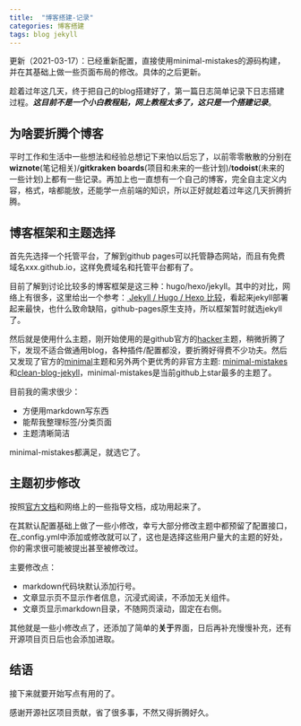 ```yaml
---
title:  "博客搭建-记录"
categories: 博客搭建
tags: blog jekyll
---
```


更新（2021-03-17）：已经重新配置，直接使用minimal-mistakes的源码构建，并在其基础上做一些页面布局的修改。具体的之后更新。

趁着过年这几天，终于把自己的blog搭建好了，第一篇日志简单记录下日志搭建过程。***这目前不是一个小白教程贴，网上教程太多了，这只是一个搭建记录***。

## 为啥要折腾个博客

平时工作和生活中一些想法和经验总想记下来怕以后忘了，以前零零散散的分别在**wiznote**(笔记相关)/**gitkraken boards**(项目和未来的一些计划)/**todoist**(未来的一些计划)上都有一些记录。再加上也一直想有一个自己的博客，完全自主定义内容，格式，啥都能放，还能学一点前端的知识，所以正好就趁着过年这几天折腾折腾。

## 博客框架和主题选择

首先先选择一个托管平台，了解到github pages可以托管静态网站，而且有免费域名xxx.github.io，这样免费域名和托管平台都有了。

目前了解到讨论比较多的博客框架是这三种：hugo/hexo/jekyll。其中的对比，网络上有很多，这里给出一个参考：[ Jekyll / Hugo / Hexo 比较](https://lexcao.github.io/zh/posts/jekyll-hugo-hexo)，看起来jekyll部署起来最快，也什么致命缺陷，github-pages原生支持，所以框架暂时就选jekyll了。

然后就是使用什么主题，刚开始使用的是github官方的[hacker](https://pages-themes.github.io/hacker/)主题，稍微折腾了下，发现不适合做通用blog，各种插件/配置都没，要折腾好得费不少功夫。然后又发现了官方的[minimal](https://pages-themes.github.io/minimal/)主题和另外两个更优秀的非官方主题: [minimal-mistakes](https://mmistakes.github.io/minimal-mistakes/)和[clean-blog-jekyll](https://startbootstrap.com/theme/clean-blog-jekyll)，minimal-mistakes是当前github上star最多的主题了。

目前我的需求很少：

* 方便用markdown写东西
* 能帮我整理标签/分类页面
* 主题清晰简洁

minimal-mistakes都满足，就选它了。

## 主题初步修改

按照[官方文档](https://mmistakes.github.io/minimal-mistakes/docs/quick-start-guide/)和网络上的一些指导文档，成功用起来了。

在其默认配置基础上做了一些小修改，幸亏大部分修改主题中都预留了配置接口，在_config.yml中添加或修改就可以了，这也是选择这些用户量大的主题的好处，你的需求很可能被提出甚至被修改过。

主要修改点：

- markdown代码块默认添加行号。
- 文章显示页不显示作者信息，沉浸式阅读，不添加无关组件。
- 文章页显示markdown目录，不随网页滚动，固定在右侧。

其他就是一些小修改点了，还添加了简单的**关于**界面，日后再补充慢慢补充，还有开源项目页日后也会添加进取。

## 结语

接下来就要开始写点有用的了。

感谢开源社区项目贡献，省了很多事，不然又得折腾好久。